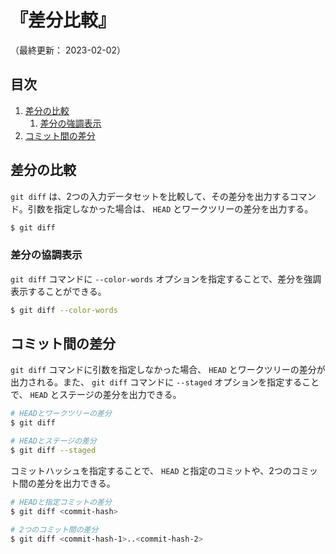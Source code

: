 # 『差分比較』

（最終更新： 2023-02-02）


## 目次

1. [差分の比較](#差分の比較)
	1. [差分の強調表示](#差分の強調表示)
1. [コミット間の差分](#コミット間の差分)


## 差分の比較

`git diff` は、2つの入力データセットを比較して、その差分を出力するコマンド。引数を指定しなかった場合は、 `HEAD` とワークツリーの差分を出力する。

```sh
$ git diff
```

### 差分の協調表示

`git diff` コマンドに `--color-words` オプションを指定することで、差分を強調表示することができる。

```sh
$ git diff --color-words
```


## コミット間の差分

`git diff` コマンドに引数を指定しなかった場合、 `HEAD` とワークツリーの差分が出力される。また、 `git diff` コマンドに `--staged` オプションを指定することで、 `HEAD` とステージの差分を出力できる。

```sh
# HEADとワークツリーの差分
$ git diff

# HEADとステージの差分
$ git diff --staged
```

コミットハッシュを指定することで、 `HEAD` と指定のコミットや、2つのコミット間の差分を出力できる。

```sh
# HEADと指定コミットの差分
$ git diff <commit-hash>

# 2つのコミット間の差分
$ git diff <commit-hash-1>..<commit-hash-2>
```
